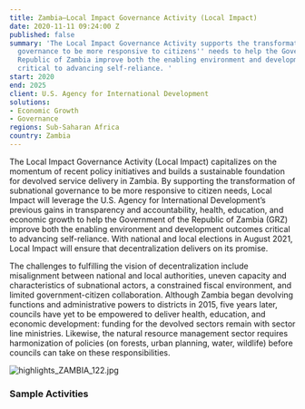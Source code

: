 ```yaml
---
title: Zambia—Local Impact Governance Activity (Local Impact)
date: 2020-11-11 09:24:00 Z
published: false
summary: 'The Local Impact Governance Activity supports the transformation of subnational
  governance to be more responsive to citizens'' needs to help the Government of the
  Republic of Zambia improve both the enabling environment and development outcomes
  critical to advancing self-reliance. '
start: 2020
end: 2025
client: U.S. Agency for International Development
solutions:
- Economic Growth
- Governance
regions: Sub-Saharan Africa
country: Zambia
---
```


The Local Impact Governance Activity (Local Impact) capitalizes on the momentum of recent policy initiatives and builds a sustainable foundation for devolved service delivery in Zambia. By supporting the transformation of subnational governance to be more responsive to citizen needs, Local Impact will leverage the U.S. Agency for International Development’s previous gains in transparency and accountability, health, education, and economic growth to help the Government of the Republic of Zambia (GRZ) improve both the enabling environment and development outcomes critical to advancing self-reliance. With national and local elections in August 2021, Local Impact will ensure that decentralization delivers on its promise.
 
The challenges to fulfilling the vision of decentralization include misalignment between national and local authorities, uneven capacity and characteristics of subnational actors, a constrained fiscal environment, and limited government-citizen collaboration. Although Zambia began devolving functions and administrative powers to districts in 2015, five years later, councils have yet to be empowered to deliver health, education, and economic development: funding for the devolved sectors remain with sector line ministries. Likewise, the natural resource management sector requires harmonization of policies (on forests, urban planning, water, wildlife) before councils can take on these responsibilities.

![highlights_ZAMBIA_122.jpg](/uploads/highlights_ZAMBIA_122.jpg)
 
### Sample Activities